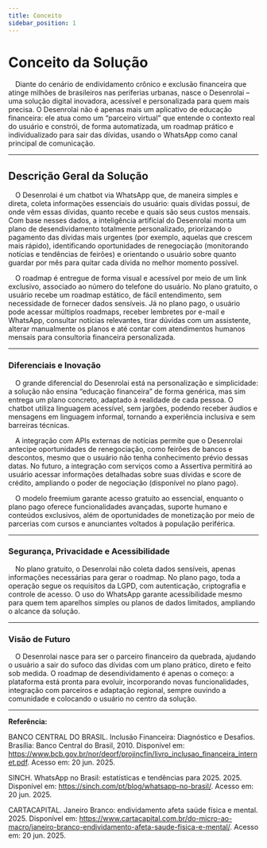 ```yaml
---
title: Conceito
sidebar_position: 1
---
```


# Conceito da Solução

&emsp;Diante do cenário de endividamento crônico e exclusão financeira que atinge milhões de brasileiros nas periferias urbanas, nasce o Desenrolai – uma solução digital inovadora, acessível e personalizada para quem mais precisa. O Desenrolai não é apenas mais um aplicativo de educação financeira: ele atua como um “parceiro virtual” que entende o contexto real do usuário e constrói, de forma automatizada, um roadmap prático e individualizado para sair das dívidas, usando o WhatsApp como canal principal de comunicação.

---

## Descrição Geral da Solução

&emsp;O Desenrolai é um chatbot via WhatsApp que, de maneira simples e direta, coleta informações essenciais do usuário: quais dívidas possui, de onde vêm essas dívidas, quanto recebe e quais são seus custos mensais. Com base nesses dados, a inteligência artificial do Desenrolai monta um plano de desendividamento totalmente personalizado, priorizando o pagamento das dívidas mais urgentes (por exemplo, aquelas que crescem mais rápido), identificando oportunidades de renegociação (monitorando notícias e tendências de feirões) e orientando o usuário sobre quanto guardar por mês para quitar cada dívida no melhor momento possível.

&emsp;O roadmap é entregue de forma visual e acessível por meio de um link exclusivo, associado ao número do telefone do usuário. No plano gratuito, o usuário recebe um roadmap estático, de fácil entendimento, sem necessidade de fornecer dados sensíveis. Já no plano pago, o usuário pode acessar múltiplos roadmaps, receber lembretes por e-mail e WhatsApp, consultar notícias relevantes, tirar dúvidas com um assistente, alterar manualmente os planos e até contar com atendimentos humanos mensais para consultoria financeira personalizada.

---

### Diferenciais e Inovação

&emsp;O grande diferencial do Desenrolai está na personalização e simplicidade: a solução não ensina “educação financeira” de forma genérica, mas sim entrega um plano concreto, adaptado à realidade de cada pessoa. O chatbot utiliza linguagem acessível, sem jargões, podendo receber áudios e mensagens em linguagem informal, tornando a experiência inclusiva e sem barreiras técnicas. 

&emsp;A integração com APIs externas de notícias permite que o Desenrolai antecipe oportunidades de renegociação, como feirões de bancos e descontos, mesmo que o usuário não tenha conhecimento prévio dessas datas. No futuro, a integração com serviços como a Assertiva permitirá ao usuário acessar informações detalhadas sobre suas dívidas e score de crédito, ampliando o poder de negociação (disponível no plano pago).

&emsp;O modelo freemium garante acesso gratuito ao essencial, enquanto o plano pago oferece funcionalidades avançadas, suporte humano e conteúdos exclusivos, além de oportunidades de monetização por meio de parcerias com cursos e anunciantes voltados à população periférica.

---

### Segurança, Privacidade e Acessibilidade

&emsp;No plano gratuito, o Desenrolai não coleta dados sensíveis, apenas informações necessárias para gerar o roadmap. No plano pago, toda a operação segue os requisitos da LGPD, com autenticação, criptografia e controle de acesso. O uso do WhatsApp garante acessibilidade mesmo para quem tem aparelhos simples ou planos de dados limitados, ampliando o alcance da solução.

---

### Visão de Futuro

&emsp;O Desenrolai nasce para ser o parceiro financeiro da quebrada, ajudando o usuário a sair do sufoco das dívidas com um plano prático, direto e feito sob medida. O roadmap de desendividamento é apenas o começo: a plataforma está pronta para evoluir, incorporando novas funcionalidades, integração com parceiros e adaptação regional, sempre ouvindo a comunidade e colocando o usuário no centro da solução.

---

**Referência:**

BANCO CENTRAL DO BRASIL. Inclusão Financeira: Diagnóstico e Desafios. Brasília: Banco Central do Brasil, 2010. Disponível em: https://www.bcb.gov.br/nor/deorf/projincfin/livro_inclusao_financeira_internet.pdf. Acesso em: 20 jun. 2025.

SINCH. WhatsApp no Brasil: estatísticas e tendências para 2025. 2025. Disponível em: https://sinch.com/pt/blog/whatsapp-no-brasil/. Acesso em: 20 jun. 2025.

CARTACAPITAL. Janeiro Branco: endividamento afeta saúde física e mental. 2025. Disponível em: https://www.cartacapital.com.br/do-micro-ao-macro/janeiro-branco-endividamento-afeta-saude-fisica-e-mental/. Acesso em: 20 jun. 2025.

